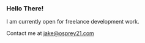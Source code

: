### Hello There!

I am currently open for freelance development work.

Contact me at [jake@osprey21.com](mailto:jake@osprey21.com)
